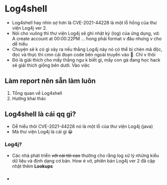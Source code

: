 # Log4shell
- Log4shell hay nhìn sợ hơn là CVE-2021-44228 là một lỗ hổng của thư viện Log4j ver 2.
- Nói cho vuông thì thư viện Log4j sẽ ghi nhật ký (log) của ứng dụng, vd: A create account at 00:00:22PM ... hong phải format v đâu nhưng v cho dễ hiểu
- Chuyện sẽ k có gì xảy ra nếu thằng Log4j này nó có thể bị chèn mã độc, đọc và thực thi cmn cái đoạn code bên ngoài truyền vào 🙂. Chỉ v thôi
- Đó là giải thích cho mấy thằng ngu k biết gì, mấy con gà đang học hack sẽ giải thích giống bên dưới. Vào việc

## Làm report nên sẵn làm luôn 
1. Tổng quan về Log4shell
2. Hướng khai thác
## Log4shell là cái qq gì?
- Dễ hiểu thôi CVE-2021-44228 nó là một lỗ của thư viện Log4j (java)
- Mà thư viện Log4j là cái gì 😀
### Log4j?
- Các nhà phát triển ~~với cái tôi cao~~ thường cho rằng log xử lý những kiểu dữ liệu và định dạng cơ bản. How é vờ, phiên bản Log4j ver 2 đã cập nhật thêm **Lookups**
- ### 
